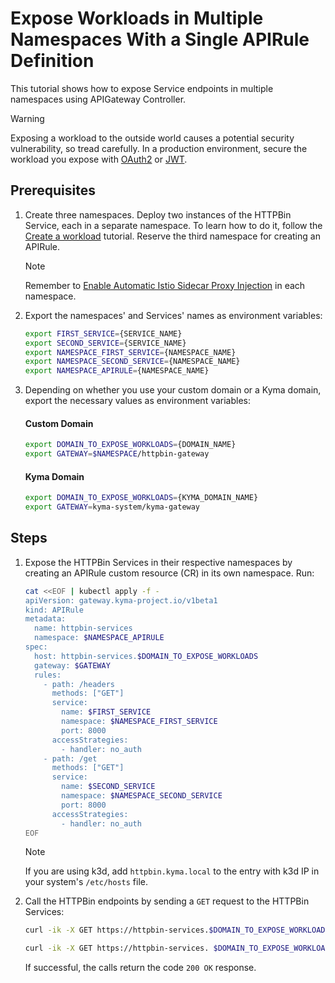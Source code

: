 # Expose Workloads in Multiple Namespaces With a Single APIRule Definition

This tutorial shows how to expose Service endpoints in multiple namespaces using APIGateway Controller.

> [!WARNING]
>  Exposing a workload to the outside world causes a potential security vulnerability, so tread carefully. In a production environment, secure the workload you expose with [OAuth2](../01-50-expose-and-secure-a-workload/01-50-expose-and-secure-workload-oauth2.md) or [JWT](../01-50-expose-and-secure-a-workload/01-52-expose-and-secure-workload-jwt.md).


##  Prerequisites

1. Create three namespaces. Deploy two instances of the HTTPBin Service, each in a separate namespace. To learn how to do it, follow the [Create a workload](../01-00-create-workload.md) tutorial. Reserve the third namespace for creating an APIRule.

    > [!NOTE]
    > Remember to [Enable Automatic Istio Sidecar Proxy Injection](https://kyma-project.io/#/istio/user/operation-guides/02-20-enable-sidecar-injection) in each namespace.

2. Export the namespaces' and Services' names as environment variables:

    ```bash
    export FIRST_SERVICE={SERVICE_NAME}
    export SECOND_SERVICE={SERVICE_NAME}
    export NAMESPACE_FIRST_SERVICE={NAMESPACE_NAME}
    export NAMESPACE_SECOND_SERVICE={NAMESPACE_NAME}
    export NAMESPACE_APIRULE={NAMESPACE_NAME}
    ```
  
3. Depending on whether you use your custom domain or a Kyma domain, export the necessary values as environment variables:
  
    <!-- tabs:start -->
    #### **Custom Domain**
    
    ```bash
    export DOMAIN_TO_EXPOSE_WORKLOADS={DOMAIN_NAME}
    export GATEWAY=$NAMESPACE/httpbin-gateway
    ```
    #### **Kyma Domain**

    ```bash
    export DOMAIN_TO_EXPOSE_WORKLOADS={KYMA_DOMAIN_NAME}
    export GATEWAY=kyma-system/kyma-gateway
    ```
    <!-- tabs:end -->

## Steps

1. Expose the HTTPBin Services in their respective namespaces by creating an APIRule custom resource (CR) in its own namespace. Run:

    ```bash
    cat <<EOF | kubectl apply -f -
    apiVersion: gateway.kyma-project.io/v1beta1
    kind: APIRule
    metadata:
      name: httpbin-services
      namespace: $NAMESPACE_APIRULE
    spec:
      host: httpbin-services.$DOMAIN_TO_EXPOSE_WORKLOADS
      gateway: $GATEWAY
      rules:
        - path: /headers
          methods: ["GET"]
          service:
            name: $FIRST_SERVICE
            namespace: $NAMESPACE_FIRST_SERVICE
            port: 8000
          accessStrategies:
            - handler: no_auth
        - path: /get
          methods: ["GET"]
          service:
            name: $SECOND_SERVICE
            namespace: $NAMESPACE_SECOND_SERVICE
            port: 8000
          accessStrategies:
            - handler: no_auth
    EOF
    ```

    > [!NOTE]
    > If you are using k3d, add `httpbin.kyma.local` to the entry with k3d IP in your system's `/etc/hosts` file.

2. Call the HTTPBin endpoints by sending a `GET` request to the HTTPBin Services:

    ```bash
    curl -ik -X GET https://httpbin-services.$DOMAIN_TO_EXPOSE_WORKLOADS/headers
    ```
    ```bash
    curl -ik -X GET https://httpbin-services. $DOMAIN_TO_EXPOSE_WORKLOADS/get
    ```

    If successful, the calls return the code `200 OK` response.